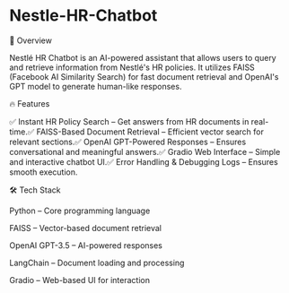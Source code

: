 # Nestle-HR-Chatbot

🚀 Overview

Nestlé HR Chatbot is an AI-powered assistant that allows users to query and retrieve information from Nestlé's HR policies. It utilizes FAISS (Facebook AI Similarity Search) for fast document retrieval and OpenAI's GPT model to generate human-like responses.

🔥 Features

✅ Instant HR Policy Search – Get answers from HR documents in real-time.✅ FAISS-Based Document Retrieval – Efficient vector search for relevant sections.✅ OpenAI GPT-Powered Responses – Ensures conversational and meaningful answers.✅ Gradio Web Interface – Simple and interactive chatbot UI.✅ Error Handling & Debugging Logs – Ensures smooth execution.

🛠️ Tech Stack

Python – Core programming language

FAISS – Vector-based document retrieval

OpenAI GPT-3.5 – AI-powered responses

LangChain – Document loading and processing

Gradio – Web-based UI for interaction